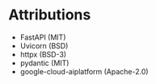 ﻿# Attributions
- FastAPI (MIT)
- Uvicorn (BSD)
- httpx (BSD-3)
- pydantic (MIT)
- google-cloud-aiplatform (Apache-2.0)
